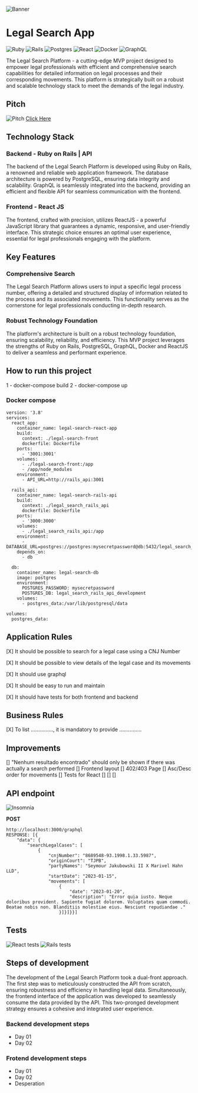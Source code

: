 ![Banner](https://res.cloudinary.com/dloadb2bx/image/upload/v1699809036/legalsearch_qj34yx.png)

# Legal Search App
![Ruby](https://img.shields.io/badge/ruby-%23CC342D.svg?style=for-the-badge&logo=ruby&logoColor=white)  ![Rails](https://img.shields.io/badge/rails-%23CC0000.svg?style=for-the-badge&logo=ruby-on-rails&logoColor=white) ![Postgres](https://img.shields.io/badge/postgres-%23316192.svg?style=for-the-badge&logo=postgresql&logoColor=white) ![React](https://img.shields.io/badge/react-%2320232a.svg?style=for-the-badge&logo=react&logoColor=%2361DAFB) ![Docker](https://img.shields.io/badge/docker-%230db7ed.svg?style=for-the-badge&logo=docker&logoColor=white) ![GraphQL](https://img.shields.io/badge/-GraphQL-E10098?style=for-the-badge&logo=graphql&logoColor=white)    

The Legal Search Platform - a cutting-edge MVP project designed to empower legal professionals with efficient and comprehensive search capabilities for detailed information on legal processes and their corresponding movements. This platform is strategically built on a robust and scalable technology stack to meet the demands of the legal industry.

## Pitch
![Pitch](https://i.ytimg.com/vi/3tj7m7K9fis/hq720.jpg?sqp=-oaymwE2COgCEMoBSFXyq4qpAygIARUAAIhCGAFwAcABBvABAfgB_gmAAtAFigIMCAAQARhlIEsoSzAP&rs=AOn4CLBAJQkljK4UQbBK2lJDk7efxaQRiQ)
[Click Here](https://www.youtube.com/watch?v=3tj7m7K9fis&t=3414s)


## Technology Stack

### Backend - Ruby on Rails | API
The backend of the Legal Search Platform is developed using Ruby on Rails, a renowned and reliable web application framework. The database architecture is powered by PostgreSQL, ensuring data integrity and scalability. GraphQL is seamlessly integrated into the backend, providing an efficient and flexible API for seamless communication with the frontend.

### Frontend - React JS
The frontend, crafted with precision, utilizes ReactJS - a powerful JavaScript library that guarantees a dynamic, responsive, and user-friendly interface. This strategic choice ensures an optimal user experience, essential for legal professionals engaging with the platform.

## Key Features
### Comprehensive Search

The Legal Search Platform allows users to input a specific legal process number, offering a detailed and structured display of information related to the process and its associated movements. This functionality serves as the cornerstone for legal professionals conducting in-depth research.

### Robust Technology Foundation

The platform's architecture is built on a robust technology foundation, ensuring scalability, reliability, and efficiency. This MVP project leverages the strengths of Ruby on Rails, PostgreSQL, GraphQL, Docker and ReactJS to deliver a seamless and performant experience.

## How to run this project

1 - docker-compose build
2 - docker-compose up

### Docker compose
```
version: '3.8'
services:
  react_app:
    container_name: legal-search-react-app
    build:
      context: ./legal-search-front
      dockerfile: Dockerfile
    ports:
      - '3001:3001'
    volumes:
      - ./legal-search-front:/app
      - /app/node_modules
    environment:
      - API_URL=http://rails_api:3001

  rails_api:
    container_name: legal-search-rails-api
    build:
      context: ./legal_search_rails_api
      dockerfile: Dockerfile
    ports:
      - '3000:3000'
    volumes:
      - ./legal_search_rails_api:/app
    environment:
      - DATABASE_URL=postgres://postgres:mysecretpassword@db:5432/legal_search_rails_api_development
    depends_on:
      - db

  db:
    container_name: legal-search-db
    image: postgres
    environment:
      POSTGRES_PASSWORD: mysecretpassword
      POSTGRES_DB: legal_search_rails_api_development
    volumes:
      - postgres_data:/var/lib/postgresql/data

volumes:
  postgres_data:

```

## Application Rules

[X] It should be possible to search for a legal case using a CNJ Number

[X] It should be possible to view details of the legal case and its movements

[X] It should use graphql

[X] It should be easy to run and maintain

[X] It should have tests for both frontend and backend

## Business Rules

[X] To list ..............., it is mandatory to provide ............... 

## Improvements

[] "Nenhum resultado encontrado" should only be shown if there was actually a search performed
[] Frontend layout
[] 402/403 Page
[] Asc/Desc order for movements
[] Tests for React 
[] 
[] 
[] 

## API endpoint
![Insomnia](https://github.com/gillysayres/legal-search/assets/70576668/6fa750f4-2368-4878-a5ed-9760162abafb)

**POST**

```
http://localhost:3000/graphql
RESPONSE: [{
	"data": {
		"searchLegalCases": [
			{
				"cnjNumber": "8689548-93.1998.1.33.5987",
				"originCourt": "TJPB",
				"partyNames": "Seymour Jakubowski II X Marivel Hahn LLD",
				"startDate": "2023-01-15",
				"movements": [
					{
						"date": "2023-01-20",
						"description": "Error quia iusto. Neque doloribus provident. Sapiente fugiat dolorem. Voluptates quam commodi. Beatae nobis non. Blanditiis molestiae eius. Nesciunt repudiandae ."
					}]}]}}]
```

## Tests
![React tests]([https://camo.githubusercontent.com/cfc53ef47bcc74ba81b17f873b5ad13459dd7d567016b224d6351a608fc66d94/68747470733a2f2f7265732e636c6f7564696e6172792e636f6d2f646c6f6164623262782f696d6167652f75706c6f61642f76313632363536383135342f746f7572697374546573745f7170377561652e706e67](https://github.com/gillysayres/legal-search/assets/70576668/7b1cf797-fe82-48c1-93b8-1be6b95bf6fb))
![Rails tests](https://camo.githubusercontent.com/cfc53ef47bcc74ba81b17f873b5ad13459dd7d567016b224d6351a608fc66d94/68747470733a2f2f7265732e636c6f7564696e6172792e636f6d2f646c6f6164623262782f696d6167652f75706c6f61642f76313632363536383135342f746f7572697374546573745f7170377561652e706e67)

## Steps of development
The development of the Legal Search Platform took a dual-front approach. The first step was to meticulously constructed the API from scratch, ensuring robustness and efficiency in handling legal data. Simultaneously, the frontend interface of the application was developed to seamlessly consume the data provided by the API. This two-pronged development strategy ensures a cohesive and integrated user experience.

### Backend development steps
- Day 01
- Day 02

### Frotend development steps
- Day 01
- Day 02
- Desperation
